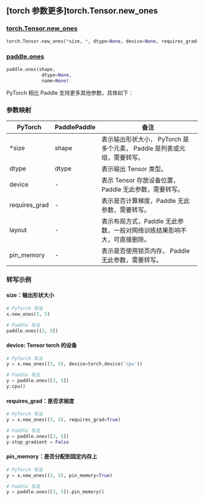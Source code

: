 ## [torch 参数更多]torch.Tensor.new_ones

### [torch.Tensor.new_ones](https://pytorch.org/docs/stable/generated/torch.Tensor.new_ones.html#torch-tensor-new-ones)

```python
torch.Tensor.new_ones(*size, *, dtype=None, device=None, requires_grad=False, layout=torch.strided, pin_memory=False)
```

### [paddle.ones](https://www.paddlepaddle.org.cn/documentation/docs/zh/develop/api/paddle/ones_cn.html)

```python
paddle.ones(shape,
             dtype=None,
             name=None)
```

PyTorch 相比 Paddle 支持更多其他参数，具体如下：

### 参数映射

| PyTorch       | PaddlePaddle | 备注                                                         |
| ------------- | ------------ | ------------------------------------------------------------ |
| *size         | shape        | 表示输出形状大小， PyTorch 是多个元素， Paddle 是列表或元组，需要转写。 |
| dtype         | dtype        | 表示输出 Tensor 类型。                                       |
| device        | -            | 表示 Tensor 存放设备位置，Paddle 无此参数，需要转写。    |
| requires_grad | -            | 表示是否计算梯度，Paddle 无此参数，需要转写。            |
| layout        | -            | 表示布局方式，Paddle 无此参数，一般对网络训练结果影响不大，可直接删除。 |
| pin_memory    | -            | 表示是否使用锁页内存， Paddle 无此参数，需要转写。       |

### 转写示例

#### size：输出形状大小

```python
# PyTorch 写法
x.new_ones(3, 5)

# Paddle 写法
paddle.ones([3, 5])
```


#### device: Tensor torch 的设备

```python
# PyTorch 写法
y = x.new_ones((3, 5), device=torch.device('cpu'))

# Paddle 写法
y = paddle.ones([3, 5])
y.cpu()
```

#### requires_grad：是否求梯度

```python
# PyTorch 写法
y = x.new_ones((3, 5), requires_grad=True)

# Paddle 写法
y = paddle.ones([3, 5])
y.stop_gradient = False
```

#### pin_memory：是否分配到固定内存上

```python
# PyTorch 写法
y = x.new_ones((3, 5), pin_memory=True)

# Paddle 写法
y = paddle.ones([3, 5]).pin_memory()
```
